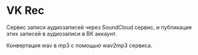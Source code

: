 VK Rec
======

Сервис записи аудиозаписей через SoundCloud сервис,
и публикация этих записей в аудиозаписи в ВК аккаунт.

Конвертация wav в mp3 с помощью wav2mp3 сервиса.